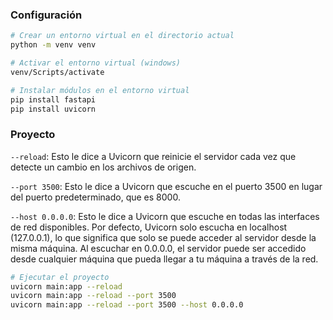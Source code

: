 ### Configuración

```sh
# Crear un entorno virtual en el directorio actual
python -m venv venv

# Activar el entorno virtual (windows)
venv/Scripts/activate

# Instalar módulos en el entorno virtual
pip install fastapi
pip install uvicorn
```

### Proyecto

`--reload`: Esto le dice a Uvicorn que reinicie el servidor cada vez que detecte un cambio en los archivos de origen.

`--port 3500`: Esto le dice a Uvicorn que escuche en el puerto 3500 en lugar del puerto predeterminado, que es 8000.

`--host 0.0.0.0`: Esto le dice a Uvicorn que escuche en todas las interfaces de red disponibles. Por defecto, Uvicorn solo escucha en localhost (127.0.0.1), lo que significa que solo se puede acceder al servidor desde la misma máquina. Al escuchar en 0.0.0.0, el servidor puede ser accedido desde cualquier máquina que pueda llegar a tu máquina a través de la red.

```sh
# Ejecutar el proyecto
uvicorn main:app --reload
uvicorn main:app --reload --port 3500
uvicorn main:app --reload --port 3500 --host 0.0.0.0
```
